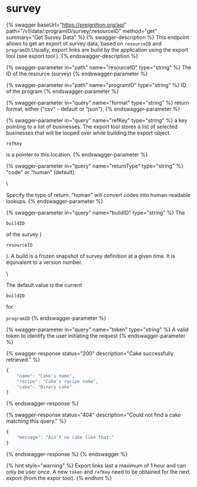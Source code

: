 # survey

{% swagger baseUrl="https://preignition.org/api" path="/v1/data/:programID/survey/:resourceID" method="get" summary="Get Survey Data" %}
{% swagger-description %}
This endpoint allows to get an export of survey data, based on `resourceID` and `programID`.Usually, export links are build by the application using the export tool (see export tool ).
{% endswagger-description %}

{% swagger-parameter in="path" name="resourceID" type="string" %}
The ID of the resource (survey)
{% endswagger-parameter %}

{% swagger-parameter in="path" name="programID" type="string" %}
ID of the program
{% endswagger-parameter %}

{% swagger-parameter in="query" name="format" type="string" %}
return format, either ("csv" - default or "json").
{% endswagger-parameter %}

{% swagger-parameter in="query" name="refKey" type="string" %}
a key pointing to a list of businesses. The export tool stores a list of selected businesses that will be looped over while building the export object. 

`refKey`

 is a pointer to this location.
{% endswagger-parameter %}

{% swagger-parameter in="query" name="returnType" type="string" %}
"code" or "human" (default).

\


Specify the type of return. "human" will convert codes into human-readable lookups.
{% endswagger-parameter %}

{% swagger-parameter in="query" name="buildID" type="string" %}
The 

`buildID`

 of the survey (

`resourceID`

). A build is a frozen snapshot of survey definition at a given time. It is equivalent to a version number.

\


The default value is the current 

`buildID`

 for 

`programID`
{% endswagger-parameter %}

{% swagger-parameter in="query" name="token" type="string" %}
A valid token to identify the user initiating the request
{% endswagger-parameter %}

{% swagger-response status="200" description="Cake successfully retrieved." %}
```javascript
{
    "name": "Cake's name",
    "recipe": "Cake's recipe name",
    "cake": "Binary cake"
}
```
{% endswagger-response %}

{% swagger-response status="404" description="Could not find a cake matching this query." %}
```javascript
{
    "message": "Ain't no cake like that."
}
```
{% endswagger-response %}
{% endswagger %}

{% hint style="warning" %}
Export links last a maximum of 1 hour and can only be user once. A new `token` and `refKey` need to be obtained for the next export (from the expor tool).
{% endhint %}
